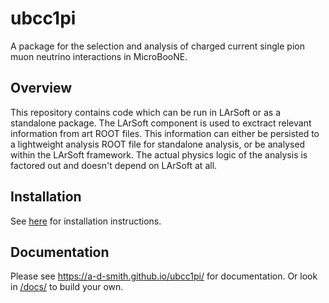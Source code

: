 # ubcc1pi
A package for the selection and analysis of charged current single pion muon neutrino interactions in MicroBooNE.

## Overview
This repository contains code which can be run in LArSoft or as a standalone package. The LArSoft component is used to exctract relevant
information from art ROOT files. This information can either be persisted to a lightweight analysis ROOT file for standalone analysis, or be
analysed within the LArSoft framework. The actual physics logic of the analysis is factored out and doesn't depend on LArSoft at all.

## Installation
See [here](INSTALLME.md) for installation instructions.

## Documentation

Please see <https://a-d-smith.github.io/ubcc1pi/> for documentation. Or look in [/docs/](docs/) to build your own.
